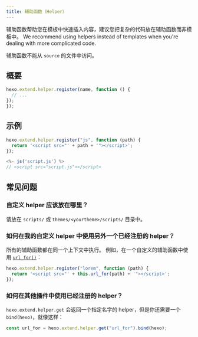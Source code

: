 ```yaml
---
title: 辅助函数（Helper）
---
```


辅助函数帮助您在模板中快速插入内容，建议您把复杂的代码放在辅助函数而非模板中。 We recommend using helpers instead of templates when you're dealing with more complicated code.

辅助函数不能从 `source` 的文件中访问。

## 概要

```js
hexo.extend.helper.register(name, function () {
  // ...
});
});
```

## 示例

```js
hexo.extend.helper.register("js", function (path) {
  return '<script src="' + path + '"></script>';
});
```

```js
<%- js('script.js') %>
// <script src="script.js"></script>
```

## 常见问题

### 自定义 helper 应该放在哪里？

请放在 `scripts/` 或 `themes/<yourtheme>/scripts/` 目录中。

### 如何在我的自定义 helper 中使用另外一个已经注册的 helper？

所有的辅助函数都在同一个上下文中执行。 例如，在一个自定义的辅助函数中使用 [`url_for()`](/zh-cn/docs/helpers#url-for)：

```js
hexo.extend.helper.register("lorem", function (path) {
  return '<script src="' + this.url_for(path) + '"></script>';
});
```

### 如何在其他插件中使用已经注册的 helper？

`hexo.extend.helper.get` 会返回一个指定名字的 helper，但是你还需要一个 `bind(hexo)`，就像这样：

```js
const url_for = hexo.extend.helper.get("url_for").bind(hexo);
```
